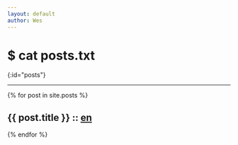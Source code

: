 ```yaml
---
layout: default
author: Wes
---
```


# $ cat posts.txt
{:id="posts"}

---
{% for post in site.posts %}

<h2>{{ post.title }} :: <a href="{{ post.url | prepend:site.baseurl }}" title="{{ post.description }}">en</a></h2>

{% endfor %}
</ul>
